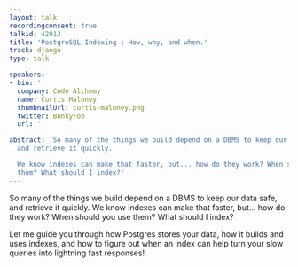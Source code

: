 ```yaml
---
layout: talk
recordingconsent: true
talkid: 42913
title: 'PostgreSQL Indexing : How, why, and when.'
track: django
type: talk

speakers:
- bio: ''
  company: Code Alchemy
  name: Curtis Maloney
  thumbnailUrl: curtis-maloney.png
  twitter: BunkyFob
  url: ''

abstract: 'So many of the things we build depend on a DBMS to keep our data safe,
  and retrieve it quickly.

  We know indexes can make that faster, but... how do they work? When should you use
  them? What should I index?'
---
```

So many of the things we build depend on a DBMS to keep our data safe, and retrieve it quickly.
We know indexes can make that faster, but... how do they work? When should you use them? What should I index?

Let me guide you through how Postgres stores your data, how it builds and uses indexes, and how to figure out when an index can help turn your slow queries into lightning fast responses!
